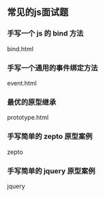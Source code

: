 ## 常见的js面试题

### 手写一个 js 的 bind 方法

bind.html

### 手写一个通用的事件绑定方法

event.html

### 最优的原型继承

prototype.html

### 手写简单的 zepto 原型案例

zepto

### 手写简单的 jquery 原型案例

jquery